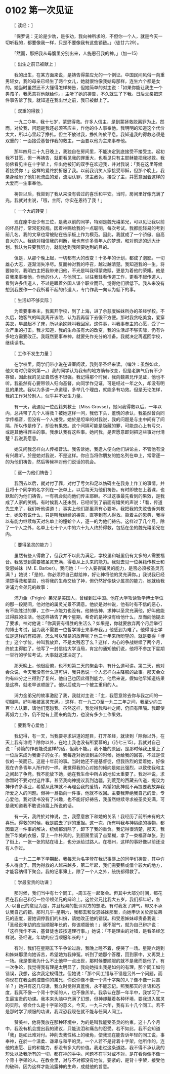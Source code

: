 # 0102 第一次见证

　　〖 读经：〗

　　「保罗说：无论是少劝，是多劝，我向神所求的，不但你一个人，就是今天一切听我的，都要像我一样，只是不要像我有这些锁链。」（徒廿六29）。

　　「然而，那把我从母腹里分别出来，人施恩召我的神。」（加一15）

　　〖 出生之前已被献上 〗

　　我的出生，在某方面来说，是祷告得蒙应允的一个例证。中国民间风俗一向重男轻女，我的母亲已经生了两个女儿，她就很怕像我姑母那样，连生六个都是女的。她当时虽然还不大懂得怎样祷告，但她简单的对主说：「如果你能让我生一个男孩子，我愿意将他献给你。」主听了她的祷告，不久就生了下我。日后父亲把这件事告诉了我，就知道在我出世之前，我已被献上了。

　　〖 双重的得救 〗

　　一九二○年，我十七岁，蒙恩得救。许多人信主，是到蒙拯救脱离罪为止。然而，对於我，问题是我还必须答应主，作他的仆人事奉他。我明明的知道这个代价太大，所以心里起了挣扎。但主不放过我，挣扎终於平息。我知道我的得救必须是双重的：一面接受基督作我的救主，一面要以他为主来事奉他。

　　那年四月二十九日晚上，我独自在房间里，不能决定到底接受不接受主。起初我不甘愿，但一再祷告，就更看见我的罪重大，也看见只有主耶稣能把我拯救。我彷佛看见主在十字架上，伸出他被钉的双手在欢迎我，并对我说：「我在这里等候着接受你！」这样的爱终於折服了我。以前我讥笑人家接受耶稣，但那个晚上，我亲身经历了他钉死流血的爱，流泪认罪，求主赦免，接受了主，并愿意因着这样的大爱而一生事奉他。

　　祷告以后，我尝到了我从来没有尝过的喜乐和平安。当时，房间里好像充满了光。我就对主说，「哦，主阿，你实在恩待了我！」

　　〖 一个大的转变 〗

　　现在座中至少有三位，是我以前的同学，特别是魏光禧弟兄，可以见证我以前的坏品行，常常犯校规。因着神赐给我的一点聪明，每次考试，我都能轻易的考到前几名。我的文章也常被贴在告示板上作为模范。因此，我就成了一个骄傲、自高自大的人。我绝对相信我的判断，我也有许多青年人的梦想，和对前途的远大计划。我认为只要我努力，就能达到我所要达到的目的。

　　但是，从那个晚上起，一切都有大的改变！十多年的计划，都成了泡影。一切雄心大志，逐渐消失净尽。反而神对我的呼召，越过越清楚。我知道我的一生，将要如何。我明白主把我带来归他，不光是叫我得蒙救赎，更是为着他的荣耀。他是召我来事奉他，作他的仆人，与他同工。以往我轻看传道工作，更看不起传道人，看到许多传道人，不过是跟着外国人谋个职业而已，觉得他们很低下。我从来没有想到我要作一个我所看不起的传道人，专门作我一向认为低下的事。

　　〖 生活却不够实际 〗

　　为着要事奉主，我离开学校，到了上海，进了余慈度姊妹所办的圣经学校。不久后，她客气的叫我离开该院，认为我再留下去很不方便。那时我贪吃美食，爱穿美衣，早晨起不了床，所以余姊妹叫我回家。这件事，叫我事奉主的心愿，受了一次严重的打击。我才知道，我的生命虽有大的改变，我的生活却不够实际，仍有许多地方需要改正。我既然要事奉神，就要先作充分的准备。我就决定再返回学校，继续读书。

　　〖 工作不发生力量 〗

　　在学校里，同学们带小说在课室阅读，我则带圣经来读。（编注：虽然如此，他大考时仍常列第一。）我的同学认为我有的地方确有改变，但是老脾气仍有不少存留，因此我的见证自然也不很强。我记得那个时候，我向魏弟兄作见证，他也不听。我虽然有心要带领人归向基督，向同学作见证，可是经过一年之久，却没有明显的果效。我以为多讲一点道理，多举几个理由，就能多有功效。但是无论怎样，我的工作对於别人，似乎并不发生力量。

　　有一天，我遇见一位西籍刘教士（Miss Grovse），她问我得救以后，一年以内，总共带了几个人得救？被她这样一问，我低下头，羞愧的承认，我虽然曾向同学传福音，但没有一个人接受。她於是坦率的对我说，我的问题是与主中间有了间隔，所以传是传了，却没有果效。这个间隔可能是隐藏的罪，可能良心上有亏欠，或是其他得罪主的事。我承认我有这些事。她问我，是否愿意即刻把这些事对付清楚？我说我愿意。

　　她又问我怎样向人传福音法。我告诉她，我逢人便向他们讲论主，不管他有没有兴趣听。於是她对我说，不是这样。你应当将你朋友的姓名列在单上，常常逐一的为他们祷告，然后等候神对他们说话的机会。

　　〖 逐一为他们祷告 〗

　　我回去以后，就对付了罪，对付了亏欠和足以妨碍主在我身上作工的事情，并且将十个同学的名字列在一张单上，以后每天为他们祷告。有时即使在上着课，也默默的为他们祷告，一有机会就向他们传主耶稣。不过这事最先看到的果效，是我成了人家的笑柄。有时候我人还未到，已经听到了前面有嬉笑的声说：「看，传道先生来了，我们听他讲道！」事实上他们那里真有心要听。我把我的失败告诉刘教士，她没有说什么，只是叫我继续的祷告，直等到有人得救。靠着主的恩典，我得以有能力继续每天对名单上的憧蚧个人，逐一的为他们祷告。这样过了几个月，除了一个人之外，名单上七十个人中的六十九人终於得救，包括在坐的魏光禧弟兄在内。

　　〖 要得圣灵的能力 〗

　　虽然有些人得救了，但我并不以此为满足，学校里和城里仍有太多的人需要福音。我感觉到需要被圣灵充满，得着从上头来的能力。我就去见一位英籍传教士和受恩姊妹（M. E. Barber）。我问她：「一个人要得属灵的能力，是否必须被圣灵充满？」她说：「是的，你必须将自己献给神，好让神将他的灵充满你。」我说我已经清楚得救和蒙召，也将我的生命交给了神，但仍然好像缺少属灵的能力。她就给我讲浦力金弟兄的故事：

　　浦力金（Prigin）弟兄是美国人，曾经到过中国。他在大学攻读哲学博士学位的那一段期间，他对他的属灵光景不满意。他於是对神说，他有时有不信的恶心，有不能胜过的罪，工作一点能力也没有。他祷告神，求神以圣灵充满他，好叫他能过得胜的生活。他这样祷告了两个星期，希奇的是神没有给他什么，反而向他提出了要求。神对他说：「你真要有得胜的生活么？如果是，你就要放弃两个月后举行的博士考试，因为我不需要一位哲学博士来事奉我。」他感到为难了。他得博士学位是这样的有把握，怎么可以轻易的放弃呢？他三十年来所盼望的，就是要得「博士」这个学位，神叫我放弃，不是太残忍了么？这样，内心的争战继续了两个月，终於主得胜了。他写了一封信给大学当局，肯定的通知他们说，他将不参加下星期一举行的学位考试。大事就这漾决定了。

　　那天晚上，他很疲倦，也不知第二天的聚会中，有什么道可讲。第二天，他对会众说，今天我没有什么道可讲，我只愿说一个人怎样向主降服的故事。那天会众约有四分之三得到了复兴，他自己也因此得到能力。他后来说，假如他早知道结果是这样，就老早该顺服了。他以后成为一个被主重用的人。

　　浦力金弟兄的故事激励了我，我就对主说：「主，我愿意除去你与我之间的一切阻隔，好叫我被圣灵充满。」这样，在一九二○至一九二二年之间，我至少向三百个人认罪，请他们宽恕我。虽然这样，我觉得我和神之间，仍旧有阻隔。我即使再努力工作，仍不觉有上面来的能力，也没有多少工作果效。

　　〖 要我专心爱他 〗

　　我记得，有一天，当我要寻求讲道的题目，打开圣经，就读到「除你以外，在天上我有谁呢？除你以外，在地上我也没有所爱慕的」（诗七三15）。我就对自己说：「诗篇的作者能说这样的话，但我不能。」我不能的原因，是那时候我正爱上了一位后来成为我妻子的女子。我每逢对她谈到主的时候，她给我的回答，不过是仅仅的一笑而已。这是十年前的事。当时她还不是基督徒，但我热烈的爱着她，好像现在许多青年人所作的一样。我觉得我的心对她的倾向是如此强烈，以致使我和主之间起了争竞。我不能放下她，她在我生命中所占的地位太重要了。我对神说，求你暂时不要对付这件事。甚至我向神提议我到边疆，到荒芜的西藏去传道，提议为神作许多事业，希望从此神就不再理会我的爱情，希望如此神就不再提要我放弃我所爱之人的问题。但神一旦指向一件事，他就不收回。主要我弃绝我自己的爱，专心爱他。我对读书没有了兴趣，也不能好好祷告，我虽然继续寻求被圣灵充满，可是我知道我不敢说诗篇上所说的话。

　　有一天，我终於对神说，主，我愿意放下和她的关系！我经历了前所未有的大喜乐。得救的时候，我是脱去了罪的重担。这一次，所有叫我与神隔绝的事物，都因着这一件事的解决，统统都消除了，卸下了我的重负。我记得很清楚，那天，我脱下华美的衣服，穿上一件朴素的，到厨房里调了点浆糊，拿了一束福音单张，到了街上，一张一张的贴在墙上，也分派给过路人。在福州，这样的事好像以前还没有人作过。

　　由一九二二年下学期起，我每天为名字登在我记事簿上的同学们祷告，其中许多人得救了。因为得救的人越来越多，第二年起，我们需要租或借个较大的地方，才能容纳得下聚会。我的记事簿上，除了一个人之外，统统都得救了。

　　〖 学最宝贵的功课 〗

　　那时候，我们当中有七个同工，-周五在一起聚会。但其中大部分时间，都花费在我自己和另一位带领弟兄的辩论上。这位弟兄比我大五岁，我们都年轻，各人-以自己的意见为是，并且轻易的批评对方的想法。有时我发了脾气，却又不承认我自己的错。那时几乎-星期六，我都去和受恩姊妹那里，向她申诉关於那位弟兄的态度，要她调停我们的纠纷，请她改正他的错误。和受恩姊妹却责备我说：「圣经说年幼的应当顺服年长的，你该顺服他！」我不服气，就为自己辩护说：「这样我作不来，基督徒也该按道理行事。」她说：「不是理由的对错，是看圣经怎样说。圣经说，年幼的应当顺服年长的！」

　　有时，我们在星期五下午争论过后，我晚上睡不着，便哭了一场。星期六跑到和姊妹那里向她诉苦，希望她为我伸冤。听到了她那个答覆，回到家中，又再哭上一场。我是恨我为什么不比他早一点出世，那时候要顺服的就不是我而是他了。有一次争论，我觉得我有理是太明显了，我向她指出我是如何的有理，那个同工如何错误，我想，这次我定规得胜。但她说：「那个同工错与不错是另外一个问题，而你现在在我面前控告你的弟兄，你说你像不像一个背十字架的人？像不像一只羔羊？」她只有这几句话，我立时觉得真羞愧，永不能忘记。照我那天的言语和态度，我真不像一个背十字架的人，也不像羔羊。我承认在那一年半中，我学习了一生最宝贵的功课。我本来头脑中充满了幻想，但神却藉着各种环境，要我进入属灵的实际，领会什么是十字架的意义。今天，一九三六年，我有五十几个同工。若不是那时学了顺服的功课，我深恐我现在就不能与任同人同工。

　　赞美神，他将我放在那种环境中，为的是叫我能受圣灵的约束。这十八个月中，我没有机会提出我的建议，只能流泪和痛苦的忍受。若不如此，我不会知道「我」是如此难对付。神削去我性格上的棱角，使我现在能告诉年轻的同工说，事奉神，在於一个温柔、谦卑与和平的灵。一个人若不是背着十字架，他所作的，连他的志愿、目的和能力，都没有多大的价值。我走过这条道路，我不得不承认我的短处以及我所有的一切，都在神的手中。问题不在乎对或不对，是在看你像不像一个背十字架的人。在教会里，对与不对都没有地位，要紧的，是背十字架，接受他的破碎。因为这样才能流露神的生命，成就他的旨意。


